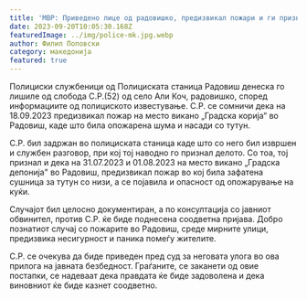 ```yaml
---
title: 'МВР: Приведено лице од радовишко, предизвикал пожари и ги признал делата - 20 СЕПТЕМВРИ 2023'
date: 2023-09-20T10:05:30.168Z
featuredImage: ../img/police-mk.jpg.webp
author: Филип Поповски
category: македонија
featured: true
---
```

Полициски службеници од Полициската станица Радовиш денеска го лишиле од слобода С.Р.(52) од село Али Коч, радовишко, според информациите од полициското известување. С.Р. се сомничи дека на 18.09.2023 предизвикал пожар на место викано „Градска корија“ во Радовиш, каде што била опожарена шума и насади со тутун.

С.Р. бил задржан во полициската станица каде што со него бил извршен и службен разговор, при кој тој наводно го признал делото. Со тоа, тој признал и дека на 31.07.2023 и 01.08.2023 на место викано „Градска депонија" во Радовиш, предизвикал пожар во кој била зафатена сушница за тутун со низи, а се појавила и опасност од опожарување на куќи.

Случајот бил целосно документиран, а по консултација со јавниот обвинител, против С.Р. ќе биде поднесена соодветна пријава. Добро познатиот случај со пожарите во Радовиш, среде мирните улици, предизвика несигурност и паника помеѓу жителите.

С.Р. се очекува да биде приведен пред суд за неговата улога во ова прилога на јавната безбедност. Граѓаните, се заканети од овие постапки, се надеваат дека правдата ќе биде задоволена и дека виновниот ќе биде казнет соодветно.
